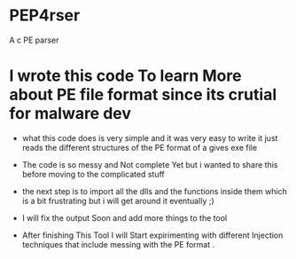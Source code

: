 # PEP4rser
A c PE parser 



# I wrote this code To  learn More about PE file format since its crutial for malware dev 

- what this code does is very simple and it was very easy to write it just reads the different structures of the PE format of a gives exe file 

- The code is so messy and Not complete Yet but i wanted to share this before moving to the complicated stuff

- the next step is to import all the dlls and the functions inside them which is a bit frustrating but i will get around it eventually ;)
- I will fix the output Soon and add more things to the tool
- After finishing This Tool I will Start expirimenting with different Injection techniques that include messing with the PE format .

